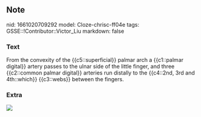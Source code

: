 ## Note
nid: 1661020709292
model: Cloze-chrisc-ff04e
tags: GSSE::!Contributor::Victor_Liu
markdown: false

### Text
From the convexity of the {{c5::superficial}} palmar arch a {{c1::palmar digital}} artery passes to the ulnar side of the little finger, and three {{c2::common palmar digital}} arteries run distally to the {{c4::2nd, 3rd and 4th::which}} {{c3::webs}} between the fingers.

### Extra
<img src="paste-d7bc107dd789ed835d51d92269932a6b0f4bf592.jpg">
